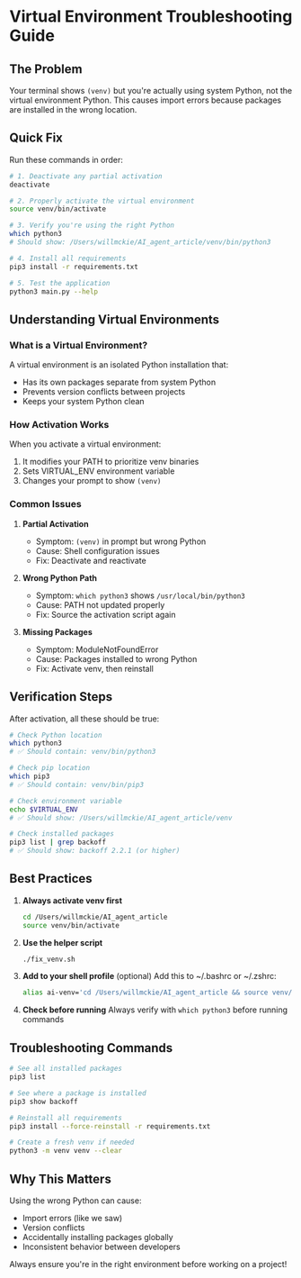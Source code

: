 # Virtual Environment Troubleshooting Guide

## The Problem
Your terminal shows `(venv)` but you're actually using system Python, not the virtual environment Python. This causes import errors because packages are installed in the wrong location.

## Quick Fix

Run these commands in order:

```bash
# 1. Deactivate any partial activation
deactivate

# 2. Properly activate the virtual environment
source venv/bin/activate

# 3. Verify you're using the right Python
which python3
# Should show: /Users/willmckie/AI_agent_article/venv/bin/python3

# 4. Install all requirements
pip3 install -r requirements.txt

# 5. Test the application
python3 main.py --help
```

## Understanding Virtual Environments

### What is a Virtual Environment?
A virtual environment is an isolated Python installation that:
- Has its own packages separate from system Python
- Prevents version conflicts between projects
- Keeps your system Python clean

### How Activation Works
When you activate a virtual environment:
1. It modifies your PATH to prioritize venv binaries
2. Sets VIRTUAL_ENV environment variable
3. Changes your prompt to show `(venv)`

### Common Issues

1. **Partial Activation**
   - Symptom: `(venv)` in prompt but wrong Python
   - Cause: Shell configuration issues
   - Fix: Deactivate and reactivate

2. **Wrong Python Path**
   - Symptom: `which python3` shows `/usr/local/bin/python3`
   - Cause: PATH not updated properly
   - Fix: Source the activation script again

3. **Missing Packages**
   - Symptom: ModuleNotFoundError
   - Cause: Packages installed to wrong Python
   - Fix: Activate venv, then reinstall

## Verification Steps

After activation, all these should be true:
```bash
# Check Python location
which python3
# ✅ Should contain: venv/bin/python3

# Check pip location  
which pip3
# ✅ Should contain: venv/bin/pip3

# Check environment variable
echo $VIRTUAL_ENV
# ✅ Should show: /Users/willmckie/AI_agent_article/venv

# Check installed packages
pip3 list | grep backoff
# ✅ Should show: backoff 2.2.1 (or higher)
```

## Best Practices

1. **Always activate venv first**
   ```bash
   cd /Users/willmckie/AI_agent_article
   source venv/bin/activate
   ```

2. **Use the helper script**
   ```bash
   ./fix_venv.sh
   ```

3. **Add to your shell profile** (optional)
   Add this to ~/.bashrc or ~/.zshrc:
   ```bash
   alias ai-venv='cd /Users/willmckie/AI_agent_article && source venv/bin/activate'
   ```

4. **Check before running**
   Always verify with `which python3` before running commands

## Troubleshooting Commands

```bash
# See all installed packages
pip3 list

# See where a package is installed
pip3 show backoff

# Reinstall all requirements
pip3 install --force-reinstall -r requirements.txt

# Create a fresh venv if needed
python3 -m venv venv --clear
```

## Why This Matters

Using the wrong Python can cause:
- Import errors (like we saw)
- Version conflicts
- Accidentally installing packages globally
- Inconsistent behavior between developers

Always ensure you're in the right environment before working on a project!